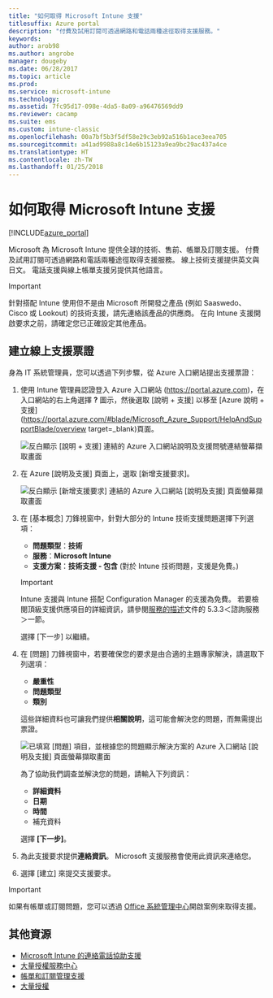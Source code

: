 ```yaml
---
title: "如何取得 Microsoft Intune 支援"
titlesuffix: Azure portal
description: "付費及試用訂閱可透過網路和電話兩種途徑取得支援服務。"
keywords: 
author: arob98
ms.author: angrobe
manager: dougeby
ms.date: 06/28/2017
ms.topic: article
ms.prod: 
ms.service: microsoft-intune
ms.technology: 
ms.assetid: 7fc95d17-098e-4da5-8a09-a96476569dd9
ms.reviewer: cacamp
ms.suite: ems
ms.custom: intune-classic
ms.openlocfilehash: 00a7bf5b3f5df58e29c3eb92a516b1ace3eea705
ms.sourcegitcommit: a41ad9988a8c14e6b15123a9ea9bc29ac437a4ce
ms.translationtype: HT
ms.contentlocale: zh-TW
ms.lasthandoff: 01/25/2018
---
```

# <a name="how-to-get-support-for-microsoft-intune"></a>如何取得 Microsoft Intune 支援

[!INCLUDE[azure_portal](./includes/note-for-both-portals.md)]

Microsoft 為 Microsoft Intune 提供全球的技術、售前、帳單及訂閱支援。 付費及試用訂閱可透過網路和電話兩種途徑取得支援服務。 線上技術支援提供英文與日文。 電話支援與線上帳單支援另提供其他語言。

>[!IMPORTANT]
> 針對搭配 Intune 使用但不是由 Microsoft 所開發之產品 (例如 Saaswedo、Cisco 或 Lookout) 的技術支援，請先連絡該產品的供應商。 在向 Intune 支援開啟要求之前，請確定您已正確設定其他產品。

## <a name="create-an-online-support-ticket"></a>建立線上支援票證

身為 IT 系統管理員，您可以透過下列步驟，從 Azure 入口網站提出支援票證：

1. 使用 Intune 管理員認證登入 Azure 入口網站 (https://portal.azure.com)，在入口網站的右上角選擇 **?** 圖示，然後選取 [說明 + 支援] 以移至 [Azure 說明 + 支援](https://portal.azure.com/#blade/Microsoft_Azure_Support/HelpAndSupportBlade/overview target=_blank)頁面。

    ![反白顯示 [說明 + 支援] 連結的 Azure 入口網站說明及支援問號連結螢幕擷取畫面](./media/azure-get-support.png)

2. 在 Azure [說明及支援] 頁面上，選取 [新增支援要求]。

    ![反白顯示 [新增支援要求] 連結的 Azure 入口網站 [說明及支援] 頁面螢幕擷取畫面](./media/azure-support-ticket-link.png)
3. 在 [基本概念] 刀鋒視窗中，針對大部分的 Intune 技術支援問題選擇下列選項：
    - **問題類型**：**技術**
    - **服務**：**Microsoft Intune**
    - **支援方案**：**技術支援 - 包含** (對於 Intune 技術問題，支援是免費。)

    >[!IMPORTANT]
    >Intune 支援與 Intune 搭配 Configuration Manager 的支援為免費。 若要檢閱頂級支援供應項目的詳細資訊，請參閱[服務的描述](https://www.microsoft.com/microsoftservices/services-list.aspx)文件的 5.3.3＜諮詢服務＞一節。

    選擇 [下一步] 以繼續。
4. 在 [問題] 刀鋒視窗中，若要確保您的要求是由合適的主題專家解決，請選取下列選項：
    - **嚴重性**
    - **問題類型**
    - **類別**

    這些詳細資料也可讓我們提供**相關說明**，這可能會解決您的問題，而無需提出票證。

    ![已填寫 [問題] 項目，並根據您的問題顯示解決方案的 Azure 入口網站 [說明及支援] 頁面螢幕擷取畫面](./media/support-need-solutions.png)

    為了協助我們調查並解決您的問題，請輸入下列資訊：
    -   **詳細資料**
    - **日期**
    - **時間**
    - 補充資料

    選擇 **[下一步]**。
5. 為此支援要求提供**連絡資訊**。 Microsoft 支援服務會使用此資訊來連絡您。
6. 選擇 [建立] 來提交支援要求。

>[!IMPORTANT]
>如果有帳單或訂閱問題，您可以透過 [Office 系統管理中心](https://portal.office.com/Support/SupportEntry.aspx)開啟案例來取得支援。

## <a name="additional-resources"></a>其他資源
- [Microsoft Intune 的連絡電話協助支援](phone-support-contact.md)
- [大量授權服務中心](http://go.microsoft.com/fwlink/p/?LinkID=282016)
- [帳單和訂閱管理支援](https://support.office.com/article/Contact-Office-365-for-business-support-Admin-Help-32a17ca7-6fa0-4870-8a8d-e25ba4ccfd4b)
- [大量授權](http://go.microsoft.com/fwlink/p/?LinkID=282015)
